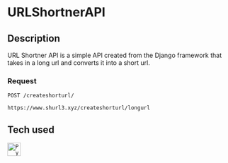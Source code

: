 # URLShortnerAPI

## Description
URL Shortner API is a simple API created from the Django framework that takes in a long url and converts it into a short url. 

### Request
`POST /createshorturl/`

 `https://www.shurl3.xyz/createshorturl/longurl`
 
 ## Tech used
<div >
	<code><img width="30" src="https://user-images.githubusercontent.com/25181517/183423507-c056a6f9-1ba8-4312-a350-19bcbc5a8697.png" alt="Python" title="Python"/></code>
</div>
